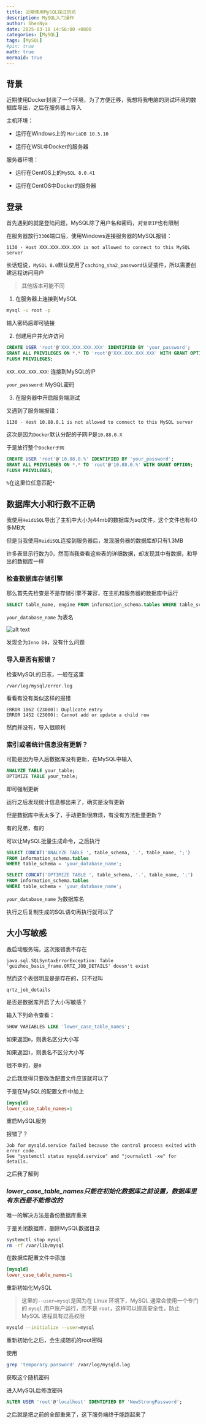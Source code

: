 ```yaml
---
title: 近期使用MySQL踩过的坑
description: MySQL入门操作
author: ShenNya
date: 2025-03-18 14:56:00 +0800
categories: [MySQL]
tags: [MySQL]
#pin: true
math: true
mermaid: true
---
```


## 背景

近期使用Docker封装了一个环境，为了方便迁移，我想将我电脑的测试环境的数据库导出，之后在服务器上导入

主机环境：

- 运行在Windows上的 `MariaDB 10.5.10`

- 运行在WSL中Docker的服务器

服务器环境：

- 运行在CentOS上的`MySQL 8.0.41`

- 运行在CentOS中Docker的服务器

## 登录

首先遇到的就是登陆问题，MySQL除了用户名和密码，对`登录IP`也有限制

在服务器放行`3306`端口后，使用Windows连接服务器的MySQL报错：

```
1130 - Host XXX.XXX.XXX.XXX is not allowed to connect to this MySQL server
```

长话短说，`MySQL 8.0`默认使用了`caching_sha2_password`认证插件，所以需要创建远程访问用户

> 其他版本可能不同

1. 在服务器上连接到MySQL

```bash
mysql -u root -p
```
输入密码后即可链接

2. 创建用户并允许访问

```sql
CREATE USER 'root'@'XXX.XXX.XXX.XXX' IDENTIFIED BY 'your_password';
GRANT ALL PRIVILEGES ON *.* TO 'root'@'XXX.XXX.XXX.XXX' WITH GRANT OPTION;
FLUSH PRIVILEGES;
```

`XXX.XXX.XXX.XXX`: 连接到MySQL的IP

`your_password`: MySQL密码

3. 在服务器中开启服务端测试

又遇到了服务端报错：

```
1130 - Host 10.88.0.1 is not allowed to connect to this MySQL server
```

这次是因为`Docker`默认分配的子网IP是`10.88.0.X`

于是放行整个`Docker子网`

```sql
CREATE USER 'root'@'10.88.0.%' IDENTIFIED BY 'your_password';
GRANT ALL PRIVILEGES ON *.* TO 'root'@'10.88.0.%' WITH GRANT OPTION;
FLUSH PRIVILEGES;
```

`%`在这里位任意匹配`*`


## 数据库大小和行数不正确

我使用`HeidiSQL`导出了主机中大小为44mb的数据库为sql文件，这个文件也有40多MB大

但是当我使用`HeidiSQL`连接到服务器后，发现服务器的数据库却只有1.3MB

许多表显示行数为0，然而当我查看这些表的详细数据，却发现其中有数据，和导出的数据库一样

### 检查数据库存储引擎

那么首先先检查是不是存储引擎不兼容，在主机和服务器的数据库中运行

```sql
SELECT table_name, engine FROM information_schema.tables WHERE table_schema = 'your_database_name';
```
`your_database_name` 为表名

![alt text](../imgs/2025-03-18-mysql-guide/image.png)

发现全为`Inno DB`，没有什么问题

### 导入是否有报错？

检查MySQL的日志，一般在这里

```
/var/log/mysql/error.log
```

看看有没有类似这样的报错

```
ERROR 1062 (23000): Duplicate entry
ERROR 1452 (23000): Cannot add or update a child row
```
然而并没有，导入很顺利

### 索引或者统计信息没有更新？

可能是因为导入后数据库没有更新，在MySQL中输入

```sql
ANALYZE TABLE your_table;
OPTIMIZE TABLE your_table;
```

即可强制更新

运行之后发现统计信息都出来了，确实是没有更新

但是数据库中表太多了，手动更新很麻烦，有没有方法批量更新？

有的兄弟，有的

可以让MySQL批量生成命令，之后执行

```sql
SELECT CONCAT('ANALYZE TABLE ', table_schema, '.', table_name, ';') 
FROM information_schema.tables 
WHERE table_schema = 'your_database_name';

SELECT CONCAT('OPTIMIZE TABLE ', table_schema, '.', table_name, ';') 
FROM information_schema.tables 
WHERE table_schema = 'your_database_name';
```
`your_database_name` 为数据库名

执行之后复制生成的SQL语句再执行就可以了


## 大小写敏感

叒启动服务端，这次报错表不存在

```
java.sql.SQLSyntaxErrorException: Table 'guizhou_basis_frame.QRTZ_JOB_DETAILS' doesn't exist
```

然而这个表很明显是是存在的，只不过叫

```
qrtz_job_details
```

是否是数据库开启了大小写敏感？

输入下列命令查看：

```sql
SHOW VARIABLES LIKE 'lower_case_table_names';
```

如果返回`0`，则表名区分大小写

如果返回`1`，则表名不区分大小写

很不幸的，是`0`

之后我觉得只要改改配置文件应该就可以了

于是在MySQL的配置文件中加上

```ini
[mysqld]
lower_case_table_names=1
```

重启MySQL服务

报错了？

```
Job for mysqld.service failed because the control process exited with error code.
See "systemctl status mysqld.service" and "journalctl -xe" for details.
```

之后我了解到

### *lower_case_table_names只能在初始化数据库之前设置，数据库里有东西是不能修改的*

唯一的解决方法是备份数据库重来

于是关闭数据库，删除MySQL数据目录

```bash
systemctl stop mysql
rm -rf /var/lib/mysql
```

在数据库配置文件中添加

```ini
[mysqld]
lower_case_table_names=1
```

重新初始化MySQL

> 这里的`--user=mysql`是因为在 Linux 环境下，MySQL 通常会使用一个专门的 `mysql` 用户账户运行，而不是 `root`，这样可以提高安全性，防止 MySQL 进程具有过高权限

```bash
mysqld --initialize --user=mysql
```

重新初始化之后，会生成随机的root密码

使用

```bash
grep 'temporary password' /var/log/mysqld.log
```

获取这个随机密码

进入MySQL后修改密码

```sql
ALTER USER 'root'@'localhost' IDENTIFIED BY 'NewStrongPassword';
```

之后就是把之前的全部重来了，这下服务端终于能跑起来了